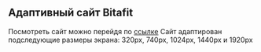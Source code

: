 ## Адаптивный сайт Bitafit
Посмотреть сайт можно перейдя по [ссылке](https://alexbash82.github.io/website/)
Сайт адаптирован подследующие размеры экрана: 320px, 740px, 1024px, 1440px и 1920px
